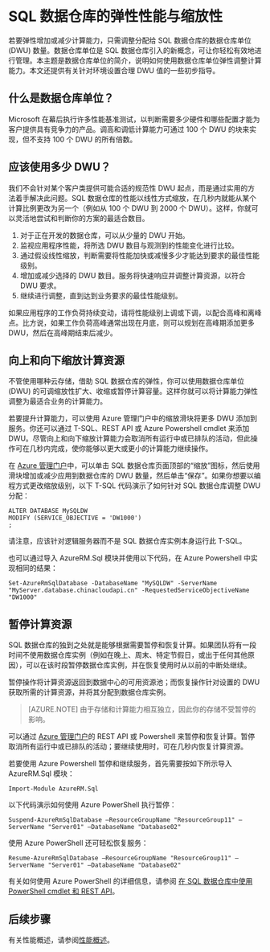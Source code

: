 <properties
   pageTitle="SQL 数据仓库的弹性性能与缩放性 | Azure"
   description="了解 SQL 数据仓库的弹性，介绍如何使用数据仓库单位来向上或向下缩放计算资源。提供了代码示例。"
   services="sql-data-warehouse"
   documentationCenter="NA"
   authors="barbkess"
   manager="barbkess"
   editor=""/>

<tags
   ms.service="sql-data-warehouse"
   ms.date="03/29/2016"
   wacn.date="05/05/2016"/>

# SQL 数据仓库的弹性性能与缩放性
若要弹性增加或减少计算能力，只需调整分配给 SQL 数据仓库的数据仓库单位 (DWU) 数量。数据仓库单位是 SQL 数据仓库引入的新概念，可让你轻松有效地进行管理。本主题是数据仓库单位的简介，说明如何使用数据仓库单位弹性调整计算能力。本文还提供有关针对环境设置合理 DWU 值的一些初步指导。

## 什么是数据仓库单位？
Microsoft 在幕后执行许多性能基准测试，以判断需要多少硬件和哪些配置才能为客户提供具有竞争力的产品。调高和调低计算能力可通过 100 个 DWU 的块来实现，但不支持 100 个 DWU 的所有倍数。

## 应该使用多少 DWU？
我们不会针对某个客户类提供可能合适的规范性 DWU 起点，而是通过实用的方法着手解决此问题。SQL 数据仓库的性能以线性方式缩放，在几秒内就能从某个计算比例更改为另一个（例如从 100 个 DWU 到 2000 个 DWU）。这样，你就可以灵活地尝试和判断你的方案的最适合数目。

1. 对于正在开发的数据仓库，可以从少量的 DWU 开始。
2. 监视应用程序性能，将所选 DWU 数目与观测到的性能变化进行比较。
3. 通过假设线性缩放，判断需要将性能加快或减慢多少才能达到要求的最佳性能级别。
4. 增加或减少选择的 DWU 数目。服务将快速响应并调整计算资源，以符合 DWU 要求。
5. 继续进行调整，直到达到业务要求的最佳性能级别。

如果应用程序的工作负荷持续变动，请将性能级别上调或下调，以配合高峰和离峰点。比方说，如果工作负荷高峰通常出现在月底，则可以规划在高峰期添加更多 DWU，然后在高峰期结束后减少。

## 向上和向下缩放计算资源
不管使用哪种云存储，借助 SQL 数据仓库的弹性，你可以使用数据仓库单位 (DWU) 的可调缩放性扩大、收缩或暂停计算容量。这样你就可以将计算能力弹性调整为最适合业务的计算能力。

若要提升计算能力，可以使用 Azure 管理门户中的缩放滑块将更多 DWU 添加到服务。你还可以通过 T-SQL、REST API 或 Azure Powershell cmdlet 来添加 DWU。尽管向上和向下缩放计算能力会取消所有运行中或已排队的活动，但此操作可在几秒内完成，使你能够以更大或更小的计算能力继续操作。

在 [Azure 管理门户][]中，可以单击 SQL 数据仓库页面顶部的“缩放”图标，然后使用滑块增加或减少应用到数据仓库的 DWU 数量，然后单击“保存”。如果你想要以编程方式更改缩放级别，以下 T-SQL 代码演示了如何针对 SQL 数据仓库调整 DWU 分配：


    ALTER DATABASE MySQLDW
    MODIFY (SERVICE_OBJECTIVE = 'DW1000')
    ;

请注意，应该针对逻辑服务器而不是 SQL 数据仓库实例本身运行此 T-SQL。

也可以通过导入 AzureRM.Sql 模块并使用以下代码，在 Azure Powershell 中实现相同的结果：


    Set-AzureRmSqlDatabase -DatabaseName "MySQLDW" -ServerName "MyServer.database.chinacloudapi.cn" -RequestedServiceObjectiveName "DW1000"


## 暂停计算资源
SQL 数据仓库的独到之处就是能够根据需要暂停和恢复计算。如果团队将有一段时间不使用数据仓库实例（例如在晚上、周末、特定节假日，或出于任何其他原因），可以在该时段暂停数据仓库实例，并在恢复使用时从以前的中断处继续。

暂停操作将计算资源返回到数据中心的可用资源池；而恢复操作针对设置的 DWU 获取所需的计算资源，并将其分配到数据仓库实例。

> [AZURE.NOTE] 由于存储和计算能力相互独立，因此你的存储不受暂停的影响。

可以通过 [Azure 管理门户][]的 REST API 或 Powershell 来暂停和恢复计算。暂停取消所有运行中或已排队的活动；要继续使用时，可在几秒内恢复计算资源。

若要使用 Azure Powershell 暂停和继续服务，首先需要按如下所示导入 AzureRM.Sql 模块：


    Import-Module AzureRM.Sql


以下代码演示如何使用 Azure PowerShell 执行暂停：


    Suspend-AzureRmSqlDatabase –ResourceGroupName "ResourceGroup11" –ServerName "Server01" –DatabaseName "Database02"


使用 Azure PowerShell 还可轻松恢复服务：


    Resume-AzureRmSqlDatabase –ResourceGroupName "ResourceGroup11" –ServerName "Server01" –DatabaseName "Database02"


有关如何使用 Azure PowerShell 的详细信息，请参阅 [在 SQL 数据仓库中使用 PowerShell cmdlet 和 REST API][]。

## 后续步骤
有关性能概述，请参阅[性能概述][]。

<!--Image references-->

<!--Article references-->
[性能概述]: /documentation/articles/sql-data-warehouse-overview-performance
[在 SQL 数据仓库中使用 PowerShell cmdlet 和 REST API]: /documentation/articles/sql-data-warehouse-reference-powershell-cmdlets

<!--MSDN references-->


<!--Other Web references-->

[Azure 管理门户]: https://manage.windowsazure.cn

<!---HONumber=Mooncake_0425_2016-->